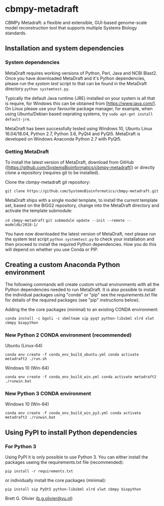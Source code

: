 # cbmpy-metadraft
CBMPy Metadraft: a flexible and extensible, GUI-based genome-scale model reconstruction tool that supports multiple Systems Biology standards.

## Installation and system dependencies

### System dependencies

MetaDraft requires working versions of Python, Perl, Java and NCBI Blast2. Once you have downloaded MetaDraft and it's Python dependencies, please run the *system test* script to that can be found in the MetaDraft directory `python systemtest.py`.

Typically the default Java runtime (JRE) installed on your system is all that is require, for Windows this can be obtained from [https://www.java.com/]. On Linux please use your favourite package manager, for example, when using Ubuntu/Debian based oeprating systems, try `sudo apt-get install default-jre`. 

MetaDraft has been successfully tested using Windows 10, Ubuntu Linux 16.04/18.04, Python 2.7, Python 3.6, PyQt4 and PyQt5. MetaDraft is developed on Windows Anaconda Python 2.7 with PyQt5.

### Getting MetaDraft

To install the latest version of MetaDraft, download from GitHub ([https://github.com/SystemsBioinformatics/cbmpy-metadraft]) or directly clone a repository (requires git to be installed).

Clone the cbmpy-metadraft git repository:

`git clone https://github.com/SystemsBioinformatics/cbmpy-metadraft.git`

MetaDraft ships with a single model template, to install the current template set, based on the BiGG2 repository, change into the MetaDraft directory and activate the template submodule:

`cd cbmpy-metadraft`
`git submodule update --init --remote -- modeldb/2018-1/`

You have now downloaded the latest version of MetaDraft, next please run the system test script `python systemtest.py` to check your installation and then proceed to install the required Python dependencies. How you do this will depend on whether you use Conda or PIP.

## Creating a custom Anaconda Python environment

The following commands will create custom virtual environments with all the Python dependencies needed to run MetaDraft. It is also possible to install the individual packages using "conda" or "pip" see the *requirements.txt* file for details of the required packages (see "pip" instructions below).

Adding the the core packages (minimal) to an existing CONDA environment:

`conda install -c bgoli -c sbmlteam sip pyqt python-libsbml xlrd xlwt cbmpy biopython`

### New Python 2 CONDA environment (recommended)

Ubuntu (Linux-64)

`conda env create -f conda_env_build_ubuntu.yml
conda activate metadraft2
./run.sh`

Windows 10 (Win-64)

`conda env create -f conda_env_build_win.yml
conda activate metadraft2
./runwin.bat`

### New Python 3 CONDA environment

Windows 10 (Win-64)

`conda env create -f conda_env_build_win_py3.yml
conda activate metadraft2
./runwin.bat`

## Using PyPI to install Python dependencies

### For Python 3

Using PyPI it is only possible to use Python 3. You can either install the packages useing the requirements.txt file (recommended):

`pip install -r requirements.txt`

or individually install the core packages (minimal):

`pip install sip PyQt5 python-libsbml xlrd xlwt cbmpy biopython`

Brett G. Olivier (b.g.olivier@vu.nl)

